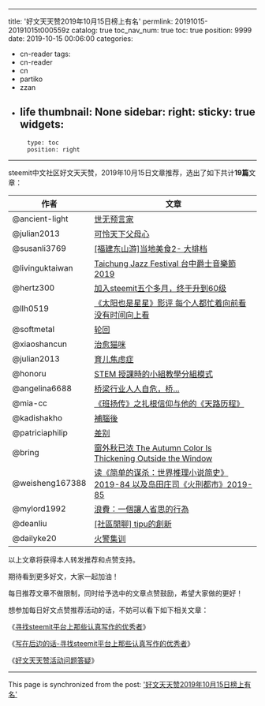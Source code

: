 
---
title: '好文天天赞2019年10月15日榜上有名'
permlink: 20191015-20191015t000559z
catalog: true
toc_nav_num: true
toc: true
position: 9999
date: 2019-10-15 00:06:00
categories:
- cn-reader
tags:
- cn-reader
- cn
- partiko
- zzan
- life
thumbnail: None
sidebar:
    right:
        sticky: true
widgets:
    -
        type: toc
        position: right
---



steemit中文社区好文天天赞，2019年10月15日文章推荐，选出了如下共计**19篇**文章：


<table>
<thead>
<tr>
  <th>作者</th>
  <th>文章</th>
</tr>
</thead>
<tbody>
<tr>
  <td>@ancient-light</td>
  <td><a href="https://busy.org/@ancient-light/4fnzmg">世无预言家</a></td>
</tr>
<tr>
  <td>@julian2013</td>
  <td><a href="https://busy.org/@julian2013/3hqetm">可怜天下父母心</a></td>
</tr>
<tr>
  <td>@susanli3769</td>
  <td><a href="https://busy.org/@susanli3769/2-zqgc15wo">[福建东山游]当地美食2- 大排档</a></td>
</tr>
<tr>
  <td>@livinguktaiwan</td>
  <td><a href="https://busy.org/@livinguktaiwan/taichung-jazz-festival-2019">Taichung Jazz Festival 台中爵士音樂節 2019</a></td>
</tr>
<tr>
  <td>@hertz300</td>
  <td><a href="https://busy.org/@hertz300/steemit-60">加入steemit五个多月，终于升到60级</a></td>
</tr>
<tr>
  <td>@llh0519</td>
  <td><a href="https://busy.org/@llh0519/wherein-1571009816">《太阳也是星星》影评 每个人都忙着向前看没有时间向上看</a></td>
</tr>
<tr>
  <td>@softmetal</td>
  <td><a href="https://busy.org/@softmetal/0ztqqjqp0w">轮回</a></td>
</tr>
<tr>
  <td>@xiaoshancun</td>
  <td><a href="https://busy.org/@xiaoshancun/wherein-1571017629034">治愈猫咪</a></td>
</tr>
<tr>
  <td>@julian2013</td>
  <td><a href="https://busy.org/@julian2013/wherein-1571019799334">育儿焦虑症</a></td>
</tr>
<tr>
  <td>@honoru</td>
  <td><a href="https://busy.org/@honoru/4ywufz-stem">STEM 授課時的小組教學分組模式</a></td>
</tr>
<tr>
  <td>@angelina6688</td>
  <td><a href="https://busy.org/@angelina6688/wherein-1570764990949">桥梁行业人人自危，桥...</a></td>
</tr>
<tr>
  <td>@mia-cc</td>
  <td><a href="https://busy.org/@mia-cc/-862ed84fc7006">《班扬传》之扎根信仰与他的《天路历程》</a></td>
</tr>
<tr>
  <td>@kadishakho</td>
  <td><a href="https://busy.org/@kadishakho/nphla1gl">補腦後</a></td>
</tr>
<tr>
  <td>@patriciaphilip</td>
  <td><a href="https://busy.org/@patriciaphilip/a79zjy3mm4">差别</a></td>
</tr>
<tr>
  <td>@bring</td>
  <td><a href="https://busy.org/@bring/the-autumn-color-is-thickening-outside-the-window">窗外秋已浓 The Autumn Color Is Thickening  Outside the Window</a></td>
</tr>
<tr>
  <td>@weisheng167388</td>
  <td><a href="https://busy.org/@weisheng167388/2019-84-2019-85">读《简单的谋杀：世界推理小说简史》2019-84 以及岛田庄司《火刑都市》2019-85</a></td>
</tr>
<tr>
  <td>@mylord1992</td>
  <td><a href="https://busy.org/@mylord1992/wherein-1571025515">浪費：一個讓人省思的行為</a></td>
</tr>
<tr>
  <td>@deanliu</td>
  <td><a href="https://busy.org/@deanliu/tipu">[社區閒聊] tipu的創新</a></td>
</tr>
<tr>
  <td>@dailyke20</td>
  <td><a href="https://busy.org/@dailyke20/wherein-1571045141937">火警集训</a></td>
</tr>
</tbody>
</table>



以上文章将获得本人转发推荐和点赞支持。

期待看到更多好文，大家一起加油！

每日推荐文章不做限制，同时给予选中的文章点赞鼓励，希望大家做的更好！

想参加每日好文点赞推荐活动的话，不妨可以看下如下相关文章：

《[寻找steemit平台上那些认真写作的优秀者](https://steemit.com/cn-reader/@rivalhw/scmuv-steemit)》

《[写在后边的话-寻找steemit平台上那些认真写作的优秀者](https://steemit.com/cn-reader/@rivalhw/2cqqm9-steemit)》

《[好文天天赞活动问题答疑](https://steemit.com/sct/@rivalhw/100-1559571827)》



- - -

This page is synchronized from the post: ['好文天天赞2019年10月15日榜上有名'](https://steemit.com/@rivalhw/20191015-20191015t000559z)

